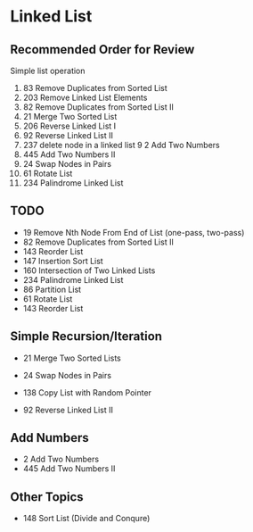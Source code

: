 # Linked List

## Recommended Order for Review
Simple list operation
1. 83 Remove Duplicates from Sorted List
2. 203 Remove Linked List Elements
3. 82 Remove Duplicates from Sorted List II
5. 21 Merge Two Sorted List
6. 206 Reverse Linked List I
7. 92 Reverse Linked List II
8. 237 delete node in a linked list
9 2 Add Two Numbers
10. 445 Add Two Numbers II
4. 24 Swap Nodes in Pairs
11. 61 Rotate List
12. 234 Palindrome Linked List

## TODO
* 19 Remove Nth Node From End of List (one-pass, two-pass)
* 82 Remove Duplicates from Sorted List II
* 143 Reorder List
* 147 Insertion Sort List
* 160 Intersection of Two Linked Lists
* 234 Palindrome Linked List
* 86 Partition List
* 61 Rotate List
* 143 Reorder List


## Simple Recursion/Iteration
* 21 Merge Two Sorted Lists
* 24 Swap Nodes in Pairs
* 138 Copy List with Random Pointer

* 92 Reverse Linked List II



## Add Numbers
* 2 Add Two Numbers
* 445 Add Two Numbers II

## Other Topics
* 148 Sort List (Divide and Conqure)


